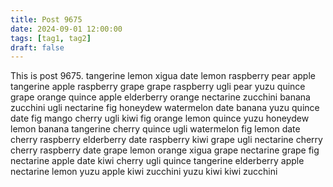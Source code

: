 ```yaml
---
title: Post 9675
date: 2024-09-01 12:00:00
tags: [tag1, tag2]
draft: false
---
```

This is post 9675.
tangerine
lemon
xigua
date
lemon
raspberry
pear
apple
tangerine
apple
raspberry
grape
grape
raspberry
ugli
pear
yuzu
quince
grape
orange
quince
apple
elderberry
orange
nectarine
zucchini
banana
zucchini
ugli
nectarine
fig
honeydew
watermelon
date
banana
yuzu
quince
date
fig
mango
cherry
ugli
kiwi
fig
orange
lemon
quince
yuzu
honeydew
lemon
banana
tangerine
cherry
quince
ugli
watermelon
fig
lemon
date
cherry
raspberry
elderberry
date
raspberry
kiwi
grape
ugli
nectarine
cherry
cherry
raspberry
date
grape
lemon
orange
xigua
grape
nectarine
grape
fig
nectarine
apple
date
kiwi
cherry
ugli
quince
tangerine
elderberry
apple
nectarine
lemon
yuzu
apple
kiwi
zucchini
yuzu
kiwi
kiwi
zucchini
